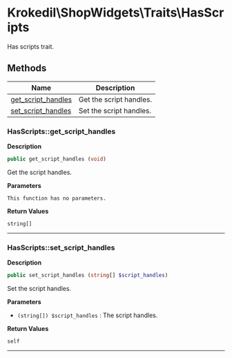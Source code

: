 # Krokedil\ShopWidgets\Traits\HasScripts  

Has scripts trait.





## Methods

| Name | Description |
|------|-------------|
|[get_script_handles](#hasscriptsget_script_handles)|Get the script handles.|
|[set_script_handles](#hasscriptsset_script_handles)|Set the script handles.|




### HasScripts::get_script_handles  

**Description**

```php
public get_script_handles (void)
```

Get the script handles. 

 

**Parameters**

`This function has no parameters.`

**Return Values**

`string[]`




<hr />


### HasScripts::set_script_handles  

**Description**

```php
public set_script_handles (string[] $script_handles)
```

Set the script handles. 

 

**Parameters**

* `(string[]) $script_handles`
: The script handles.  

**Return Values**

`self`




<hr />

